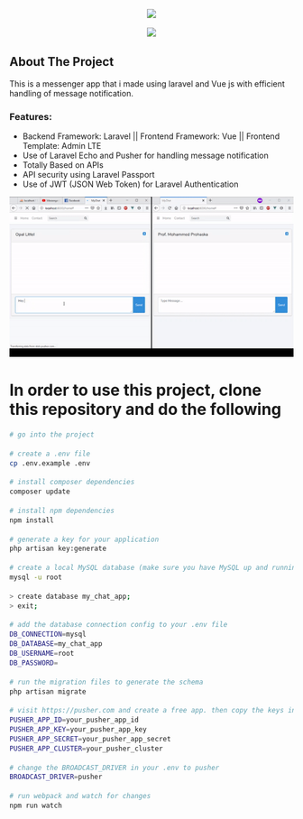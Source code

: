 <p align="center"><img src="https://laravel.com/assets/img/components/logo-laravel.svg"></p>
<p align="center"><img height="50px" src="https://upload.wikimedia.org/wikipedia/commons/thumb/9/95/Vue.js_Logo_2.svg/512px-Vue.js_Logo_2.svg.png"></p>

## About The Project

This is a messenger app that i made using laravel and Vue js with efficient handling of message notification.

### Features:
- Backend Framework: Laravel || Frontend Framework: Vue || Frontend Template: Admin LTE  
- Use of Laravel Echo and Pusher for handling message notification
- Totally Based on APIs
- API security using Laravel Passport
- Use of JWT (JSON Web Token) for Laravel Authentication

![](img.gif)

# In order to use this project, clone this repository and do the following

```bash
# go into the project

# create a .env file
cp .env.example .env

# install composer dependencies
composer update

# install npm dependencies
npm install

# generate a key for your application
php artisan key:generate

# create a local MySQL database (make sure you have MySQL up and running)
mysql -u root

> create database my_chat_app;
> exit;

# add the database connection config to your .env file
DB_CONNECTION=mysql
DB_DATABASE=my_chat_app
DB_USERNAME=root
DB_PASSWORD=

# run the migration files to generate the schema
php artisan migrate

# visit https://pusher.com and create a free app. then copy the keys into your .env file
PUSHER_APP_ID=your_pusher_app_id
PUSHER_APP_KEY=your_pusher_app_key
PUSHER_APP_SECRET=your_pusher_app_secret
PUSHER_APP_CLUSTER=your_pusher_cluster

# change the BROADCAST_DRIVER in your .env to pusher
BROADCAST_DRIVER=pusher

# run webpack and watch for changes
npm run watch
